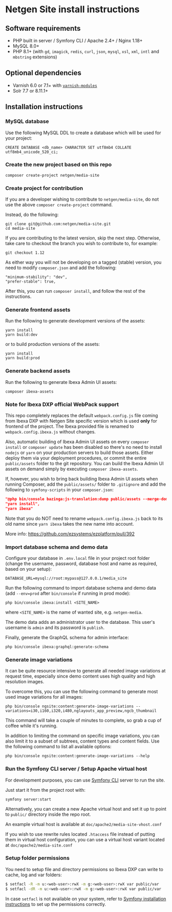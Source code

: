 Netgen Site install instructions
================================

Software requirements
---------------------

* PHP built in server / Symfony CLI / Apache 2.4+ / Nginx 1.18+
* MySQL 8.0+
* PHP 8.1+ (with `gd`, `imagick`, `redis`, `curl`, `json`, `mysql`, `xsl`, `xml`, `intl` and `mbstring` extensions)

Optional dependencies
---------------------

* Varnish 6.0 or 7.1+ with [`varnish-modules`](https://github.com/varnish/varnish-modules/blob/master/README.md)
* Solr 7.7 or 8.11.1+

Installation instructions
-------------------------

### MySQL database

Use the following MySQL DDL to create a database which will be used for your project:

```mysql
CREATE DATABASE <db_name> CHARACTER SET utf8mb4 COLLATE utf8mb4_unicode_520_ci;
```

### Create the new project based on this repo

```
composer create-project netgen/media-site
```

### Create project for contribution

If you are a developer wishing to contribute to `netgen/media-site`, do not use the above `composer create-project` command.

Instead, do the following:

```
git clone git@github.com:netgen/media-site.git
cd media-site
```

If you are contributing to the latest version, skip the next step. Otherwise, take care to checkout the branch you wish to contribute to, for example:

```
git checkout 1.12
```

As either way you will not be developing on a tagged (stable) version, you need to modify `composer.json` and add the following:

```
"minimum-stability": "dev",
"prefer-stable": true,
```

After this, you can run `composer install`, and follow the rest of the instructions.

### Generate frontend assets

Run the following to generate development versions of the assets:

```
yarn install
yarn build:dev
```

or to build production versions of the assets:

```
yarn install
yarn build:prod
```

### Generate backend assets

Run the following to generate Ibexa Admin UI assets:

```
composer ibexa-assets
```

### Note for Ibexa DXP official WebPack support

This repo completely replaces the default `webpack.config.js` file coming from Ibexa DXP with
Netgen Site specific version which is used **only** for frontend of the project. The Ibexa provided
file is renamed to `webpack.config.ibexa.js` without changes.

Also, automatic building of Ibexa Admin UI assets on every `composer install` or `composer update`
has been disabled so there's no need to install `nodejs` or `yarn` on your production servers to build
those assets. Either deploy them via your deployment procedures, or commit the entire `public/assets` folder
to the git repository. You can build the Ibexa Admin UI assets on demand simply by executing
`composer ibexa-assets`.

If, however, you wish to bring back building Ibexa Admin UI assets when running Composer, add the
`public/assets/` folder to `.gitignore` and add the following to `symfony-scripts` in your `composer.json`:

```json
"@php bin/console bazinga:js-translation:dump public/assets --merge-domains",
"yarn install",
"yarn ibexa"
```

Note that you do NOT need to rename `webpack.config.ibexa.js` back to its old name since
`yarn ibexa` takes the new name into account.

More info: https://github.com/ezsystems/ezplatform/pull/392

### Import database schema and demo data

Configure your database in `.env.local` file in your project root folder (change the username,
password, database host and name as required, based on your setup):

```
DATABASE_URL=mysql://root:mypass@127.0.0.1/media_site
```

Run the following command to import database schema and demo data (add `--env=prod`
after `bin/console` if running in prod mode):

```
php bin/console ibexa:install <SITE_NAME>
```

where `<SITE_NAME>` is the name of wanted site, e.g. `netgen-media`.

The demo data adds an administrator user to the database.  This user's username
is `admin` and its password is `publish`.

Finally, generate the GraphQL schema for admin interface:

```
php bin/console ibexa:graphql:generate-schema
```

### Generate image variations

It can be quite resource intensive to generate all needed image variations  at
request time, especially since demo content uses high quality and high resolution images.

To overcome this, you can use the following command to generate most used image variations for all images:

```
php bin/console ngsite:content:generate-image-variations --variations=i30,i160,i320,i480,nglayouts_app_preview,ngcb_thumbnail
```

This command will take a couple of minutes to complete, so grab a cup of coffee while it's running.

In addition to limiting the command on specific image variations, you can also limit it to a subset of
subtrees, content types and content fields. Use the following command to list all available options:

```
php bin/console ngsite:content:generate-image-variations --help
```

### Run the Symfony CLI server / Setup Apache virtual host

For development purposes, you can use [Symfony CLI](https://symfony.com/download) server to run the site.

Just start it from the project root with:

```
symfony server:start
```

Alternatively, you can create a new Apache virtual host and set it up to point
to `public/` directory inside the repo root.

An example virtual host is available at `doc/apache2/media-site-vhost.conf`

If you wish to use rewrite rules located `.htaccess` file instead of putting
them in virtual host configuration, you can use a virtual host variant located
at `doc/apache2/media-site.conf`

### Setup folder permissions

You need to setup file and directory permissions so Ibexa DXP can write to cache,
log and var folders:

```bash
$ setfacl -R -m u:<web-user>:rwX -m g:<web-user>:rwX var public/var
$ setfacl -dR -m u:<web-user>:rwX -m g:<web-user>:rwX var public/var
```

In case `setfacl` is not available on your system, refer to [Symfony installation instructions]
to set up the permissions correctly.

[Symfony installation instructions]: https://symfony.com/doc/3.4/setup/file_permissions.html
